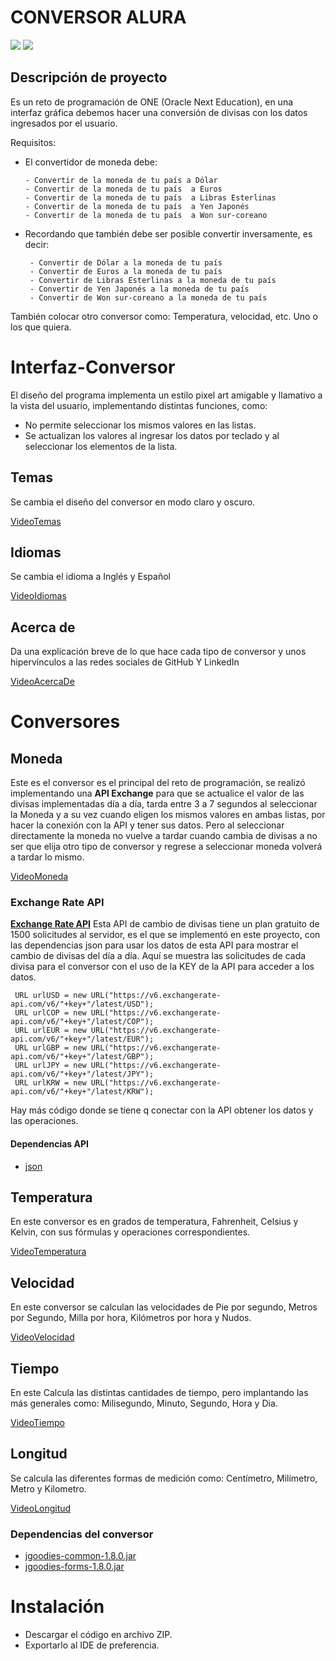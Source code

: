 # CONVERSOR ALURA
<p align="left">
   <img src="https://img.shields.io/badge/ESTADO-FINALIZADO-brightgreen">
   <img src="https://img.shields.io/badge/VERSI%C3%93N-V1.0-rgb(15%2C128%2C193)">
</p>

## Descripción de proyecto
Es un reto de programación de ONE (Oracle Next Education), en una interfaz gráfica debemos hacer una conversión de divisas con los datos ingresados por el usuario.

Requisitos:

- El convertidor de moneda debe:

      - Convertir de la moneda de tu país a Dólar
      - Convertir de la moneda de tu país  a Euros
      - Convertir de la moneda de tu país  a Libras Esterlinas
      - Convertir de la moneda de tu país  a Yen Japonés
      - Convertir de la moneda de tu país  a Won sur-coreano

- Recordando que también debe ser posible convertir inversamente, es decir:

       - Convertir de Dólar a la moneda de tu país
       - Convertir de Euros a la moneda de tu país
       - Convertir de Libras Esterlinas a la moneda de tu país
       - Convertir de Yen Japonés a la moneda de tu país
       - Convertir de Won sur-coreano a la moneda de tu país

También colocar otro conversor como: Temperatura, velocidad, etc. Uno o los que quiera.



# Interfaz-Conversor
El diseño del programa implementa un estilo pixel art amigable y llamativo a la vista del usuario, implementando distintas funciones, como:
- No permite seleccionar los mismos valores en las listas.
- Se actualizan los valores al ingresar los datos por teclado y al seleccionar los elementos de la lista.

## Temas
Se cambia el diseño del conversor en modo claro y oscuro.

[VideoTemas](https://github.com/FARNIKS/Conversor-Alura/assets/128429185/1c2437a1-2bea-46d3-8a37-29fcd01c6ce7)


## Idiomas
Se cambia el idioma a Inglés y Español 


[VideoIdiomas]( https://github.com/FARNIKS/Conversor-Alura/assets/128429185/9980d423-0048-4d28-82c8-9467b24d50d5)

## Acerca de
Da una explicación breve de lo que hace cada tipo de conversor y unos hipervínculos a las redes sociales de GitHub Y LinkedIn 

[VideoAcercaDe](https://github.com/FARNIKS/Conversor-Alura/assets/128429185/4683d42e-717c-4585-921f-44d63efecbe2)

# Conversores

## Moneda
Este es el conversor es el principal del reto de programación, se realizó implementando una **API Exchange** para que se actualice el valor de las divisas implementadas día a día, tarda entre 3 a 7 segundos al seleccionar la Moneda y a su vez cuando eligen los mismos valores en ambas listas, por hacer la conexión con la API y tener sus datos.
Pero al seleccionar directamente la moneda no vuelve a tardar cuando cambia de divisas a no ser que elija otro tipo de conversor y regrese a seleccionar moneda volverá a tardar lo mismo.

[VideoMoneda](https://github.com/FARNIKS/Conversor-Alura/assets/128429185/6ca9591a-0d27-4ad3-814e-8a71cbc8da81)

### Exchange Rate API
[**Exchange Rate API**](https://www.exchangerate-api.com)
Esta API de cambio de divisas tiene un plan gratuito de 1500 solicitudes al servidor, es el que se implementó en este proyecto, con las dependencias json para usar los datos de esta API para mostrar el cambio de divisas del día a día. Aquí se muestra las solicitudes de cada divisa para el conversor con el uso de la KEY de la API para acceder a los datos.

	 URL urlUSD = new URL("https://v6.exchangerate-api.com/v6/"+key+"/latest/USD");
	 URL urlCOP = new URL("https://v6.exchangerate-api.com/v6/"+key+"/latest/COP");
	 URL urlEUR = new URL("https://v6.exchangerate-api.com/v6/"+key+"/latest/EUR");
	 URL urlGBP = new URL("https://v6.exchangerate-api.com/v6/"+key+"/latest/GBP");
	 URL urlJPY = new URL("https://v6.exchangerate-api.com/v6/"+key+"/latest/JPY");
	 URL urlKRW = new URL("https://v6.exchangerate-api.com/v6/"+key+"/latest/KRW");

Hay más código donde se tiene q conectar con la API obtener los datos y las operaciones.

#### Dependencias API
- [json](https://mvnrepository.com/artifact/org.json/json)


## Temperatura
En este conversor es en grados de temperatura, Fahrenheit, Celsius y Kelvin, con sus fórmulas y operaciones correspondientes.

[VideoTemperatura](https://github.com/FARNIKS/Conversor-Alura/assets/128429185/d8101540-cc93-417b-b2a6-8653003fac11)

## Velocidad
En este conversor se calculan las velocidades de Pie por segundo, Metros por Segundo, Milla por hora, Kilómetros por hora y Nudos.

[VideoVelocidad](https://github.com/FARNIKS/Conversor-Alura/assets/128429185/1188ec29-288a-4acd-8b01-6b87c543d200)

## Tiempo

En este Calcula las distintas cantidades de tiempo, pero implantando las más generales como: Milisegundo, Minuto, Segundo, Hora y Dia.

[VideoTiempo](https://github.com/FARNIKS/Conversor-Alura/assets/128429185/119a226b-c830-4001-8098-be55a2e8864a)

## Longitud
Se calcula las diferentes formas de medición como: Centímetro, Milímetro, Metro y Kilometro.

[VideoLongitud](https://github.com/FARNIKS/Conversor-Alura/assets/128429185/c8777659-5524-4ac8-8175-c0c744db9aff)


### Dependencias del conversor
- [jgoodies-common-1.8.0.jar](https://mvnrepository.com/artifact/com.jgoodies/jgoodies-common/1.8.0)
- [jgoodies-forms-1.8.0.jar](https://mvnrepository.com/artifact/com.jgoodies/jgoodies-forms/1.8.0)

# Instalación
- Descargar el código en archivo ZIP.
- Exportarlo al IDE de preferencia.





